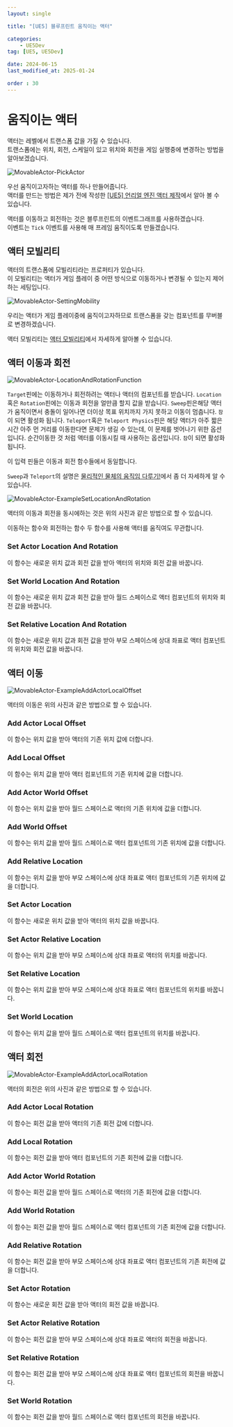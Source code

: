 ```yaml
---
layout: single

title: "[UE5] 블루프린트 움직이는 액터"

categories:
    - UE5Dev
tag: [UE5, UE5Dev]

date: 2024-06-15
last_modified_at: 2025-01-24

order : 30
---
```


# 움직이는 액터

액터는 레벨에서 트랜스폼 값을 가질 수 있습니다.  
트랜스폼에는 위치, 회전, 스케일이 있고 위치와 회전을 게임 실행중에 변경하는 방법을 알아보겠습니다.

![MovableActor-PickActor]({{site.url}}/images/Unreal/UE5Dev/2024-06-15-MovableActor/MovableActor-PickActor.PNG)

우선 움직이고자하는 액터를 하나 만들어줍니다.  
액터를 만드는 방법은 제가 전에 작성한 [[UE5] 언리얼 엔진 액터 제작](https://seonbab.github.io/UE5Dev/MakeActor/)에서 알아 볼 수 있습니다.

액터를 이동하고 회전하는 것은 블루프린트의 이벤트그래프를 사용하겠습니다.  
이벤트는 `Tick` 이벤트를 사용해 매 프레임 움직이도록 만들겠습니다.

## 액터 모빌리티

액터의 트랜스폼에 모빌리티라는 프로퍼티가 있습니다.  
이 모빌리티는 액터가 게임 플레이 중 어떤 방식으로 이동하거나 변경될 수 있는지 제어하는 세팅입니다.

![MovableActor-SettingMobility]({{site.url}}/images/Unreal/UE5Dev/2024-06-15-MovableActor/MovableActor-SettingMobility.PNG)

우리는 액터가 게임 플레이중에 움직이고자하므로 트랜스폼을 갖는 컴포넌트를 무버블로 변경하겠습니다.

액터 모빌리티는 [액터 모빌리티](https://dev.epicgames.com/documentation/ko-kr/unreal-engine/actor-mobility-in-unreal-engine?application_version=5.3)에서 자세하게 알아볼 수 있습니다.

## 액터 이동과 회전

![MovableActor-LocationAndRotationFunction]({{site.url}}/images/Unreal/UE5Dev/2024-06-15-MovableActor/MovableActor-LocationAndRotationFunction.PNG)

`Target`핀에는 이동하거나 회전하려는 액터나 액터의 컴포넌트를 받습니다.
`Location`혹은 `Rotation`핀에는 이동과 회전을 얼만큼 할지 값을 받습니다.
`Sweep`핀은해당 액터가 움직이면서 충돌이 일어나면 더이상 목표 위치까지 가지 못하고 이동이 멈춥니다. `참`이 되면 활성화 됩니다.
`Teleport`혹은 `Teleport Physics`핀은 해당 액터가 아주 짧은 시간 아주 먼 거리를 이동한다면 문제가 생길 수 있는데, 이 문제를 벗어나기 위한 옵션입니다. 순간이동한 것 처럼 액터를 이동시킬 때 사용하는 옵션입니다. `참`이 되면 활성화 됩니다.

이 입력 핀들은 이동과 회전 함수들에서 동일합니다.

`Sweep`과 `Teleport`의 설명은 [물리적인 물체의 움직임 다루기!](https://www.unrealengine.com/ko/blog/moving-physical-objects)에서 좀 더 자세하게 알 수 있습니다.

![MovableActor-ExampleSetLocationAndRotation]({{site.url}}/images/Unreal/UE5Dev/2024-06-15-MovableActor/MovableActor-ExampleSetLocationAndRotation.PNG)


액터의 이동과 회전을 동시에하는 것은 위의 사진과 같은 방법으로 할 수 있습니다.

이동하는 함수와 회전하는 함수 두 함수를 사용해 액터를 움직여도 무관합니다.

### Set Actor Location And Rotation

이 함수는 새로운 위치 값과 회전 값을 받아 액터의 위치와 회전 값을 바꿉니다.

### Set World Location And Rotation

이 함수는 새로운 위치 값과 회전 값을 받아 월드 스페이스로 액터 컴포넌트의 위치와 회전 값을 바꿉니다.

### Set Relative Location And Rotation

이 함수는 새로운 위치 값과 회전 값을 받아 부모 스페이스에 상대 좌표로 액터 컴포넌트의 위치와 회전 값을 바꿉니다.

## 액터 이동

![MovableActor-ExampleAddActorLocalOffset]({{site.url}}/images/Unreal/ue5/2024-06-15-MovableActor/MovableActor-ExampleAddActorLocalOffset.PNG)

액터의 이동은 위의 사진과 같은 방법으로 할 수 있습니다.

### Add Actor Local Offset

이 함수는 위치 값을 받아 액터의 기존 위치 값에 더합니다.

### Add Local Offset

이 함수는 위치 값을 받아 액터 컴포넌트의 기존 위치에 값을 더합니다.

### Add Actor World Offset

이 함수는 위치 값을 받아 월드 스페이스로 액터의 기존 위치에 값을 더합니다.

### Add World Offset

이 함수는 위치 값을 받아 월드 스페이스로 액터 컴포넌트의 기존 위치에 값을 더합니다.

### Add Relative Location

이 함수는 위치 값을 받아 부모 스페이스에 상대 좌표로 액터 컴포넌트의 기존 위치에 값을 더합니다.

### Set Actor Location

이 함수는 새로운 위치 값을 받아 액터의 위치 값을 바꿉니다.

### Set Actor Relative Location

이 함수는 위치 값을 받아 부모 스페이스에 상대 좌표로 액터의 위치를 바꿉니다.

### Set Relative Location

이 함수는 위치 값을 받아 부모 스페이스에 상대 좌표로 액터 컴포넌트의 위치를 바꿉니다.

### Set World Location

이 함수는 위치 값을 받아 월드 스페이스로 액터 컴포넌트의 위치를 바꿉니다.

## 액터 회전

![MovableActor-ExampleAddActorLocalRotation]({{site.url}}/images/Unreal/ue5/2024-06-15-MovableActor/MovableActor-ExampleAddActorLocalRotation.PNG)

액터의 회전은 위의 사진과 같은 방법으로 할 수 있습니다.

### Add Actor Local Rotation

이 함수는 회전 값을 받아 액터의 기존 회전 값에 더합니다.

### Add Local Rotation

이 함수는 회전 값을 받아 액터 컴포넌트의 기존 회전에 값을 더합니다.

### Add Actor World Rotation

이 함수는 회전 값을 받아 월드 스페이스로 액터의 기존 회전에 값을 더합니다.

### Add World Rotation

이 함수는 회전 값을 받아 월드 스페이스로 액터 컴포넌트의 기존 회전에 값을 더합니다.

### Add Relative Rotation

이 함수는 회전 값을 받아 부모 스페이스에 상대 좌표로 액터 컴포넌트의 기존 회전에 값을 더합니다.

### Set Actor Rotation

이 함수는 새로운 회전 값을 받아 액터의 회전 값을 바꿉니다.

### Set Actor Relative Rotation

이 함수는 회전 값을 받아 부모 스페이스에 상대 좌표로 액터의 회전을 바꿉니다.

### Set Relative Rotation

이 함수는 회전 값을 받아 부모 스페이스에 상대 좌표로 액터 컴포넌트의 회전을 바꿉니다.

### Set World Rotation

이 함수는 회전 값을 받아 월드 스페이스로 액터 컴포넌트의 회전을 바꿉니다.